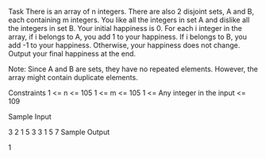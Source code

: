 Task
There is an array of n integers. There are also 2 disjoint sets, A and B, each containing m integers. You like all the integers in set A and dislike all the integers in set B. Your initial happiness is 0. For each i integer in the array, if i belongs to A, you add 1 to your happiness. If i belongs to B, you add -1 to your happiness. Otherwise, your happiness does not change. Output your final happiness at the end.

Note: Since A and B are sets, they have no repeated elements. However, the array might contain duplicate elements.

Constraints
1 <= n <= 105
1 <= m <= 105
1 <= Any integer in the input <= 109

Sample Input

3 2
1 5 3
3 1
5 7
Sample Output

1
